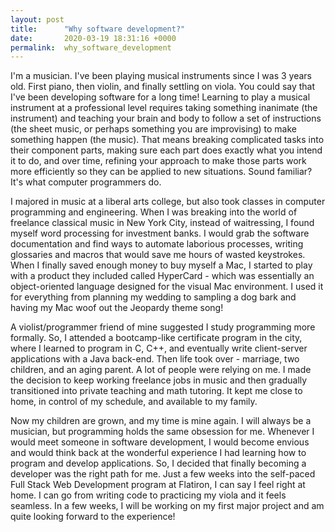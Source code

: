 ```yaml
---
layout: post
title:      "Why software development?"
date:       2020-03-19 18:31:16 +0000
permalink:  why_software_development
---
```


I'm a musician.  I've been playing musical instruments since I was 3 years old.  First piano, then violin, and finally settling on viola.  You could say that I've been developing software for a long time!  Learning to play a musical instrument at a professional level requires taking something inanimate (the instrument) and teaching your brain and body to follow a set of instructions  (the sheet music, or perhaps something you are improvising) to make something happen (the music).  That means breaking complicated tasks into their component parts, making sure each part does exactly what you intend it to do, and over time, refining your approach to make those parts work more efficiently so they can be applied to new situations.  Sound familiar?  It's what computer programmers do.

I majored in music at a liberal arts college, but also took classes in computer programming and engineering.  When I was breaking into the world of freelance classical music in New York City, instead of waitressing, I found myself word processing for investment banks.  I would grab the software documentation and find ways to automate laborious processes, writing glossaries and macros that would save me hours of wasted keystrokes.  When I finally saved enough money to buy myself a Mac, I started to play with a product they included called HyperCard - which was essentially an object-oriented language designed for the visual Mac environment.  I used it for everything from planning my wedding to sampling a dog bark and having my Mac woof out the Jeopardy theme song! 

A violist/programmer friend of mine suggested I study programming more formally.  So, I attended a bootcamp-like certificate program in the city, where I learned to program in C, C++, and eventually write client-server applications with a Java back-end.  Then life took over - marriage, two children, and an aging parent.  A lot of people were relying on me.  I made the decision to keep working freelance jobs in music and then gradually transitioned into private teaching and math tutoring.  It kept me close to home, in control of my schedule, and available to my family.

Now my children are grown, and my time is mine again.  I will always be a musician, but programming holds the same obsession for me.  Whenever I would meet someone in software development, I would become envious and would think back at the wonderful experience I had learning how to program and develop applications.  So, I decided that finally becoming a developer was the right path for me.  Just a few weeks into the self-paced Full Stack Web Development program at Flatiron, I can say I feel right at home.  I can go from writing code to practicing my viola and it feels seamless.  In a few weeks, I will be working on my first major project and am quite looking forward to the experience!


